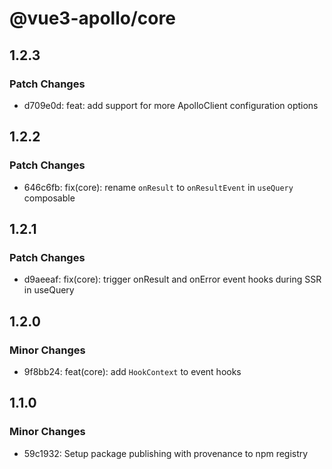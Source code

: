 # @vue3-apollo/core

## 1.2.3

### Patch Changes

- d709e0d: feat: add support for more ApolloClient configuration options

## 1.2.2

### Patch Changes

- 646c6fb: fix(core): rename `onResult` to `onResultEvent` in `useQuery` composable

## 1.2.1

### Patch Changes

- d9aeeaf: fix(core): trigger onResult and onError event hooks during SSR in useQuery

## 1.2.0

### Minor Changes

- 9f8bb24: feat(core): add `HookContext` to event hooks

## 1.1.0

### Minor Changes

- 59c1932: Setup package publishing with provenance to npm registry
